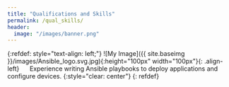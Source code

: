 ```yaml
---
title: "Qualifications and Skills"
permalink: /qual_skills/
header:
  image: "/images/banner.png"
---
```




{:refdef: style="text-align: left;"}
![My Image]({{ site.baseimg }}/images/Ansible_logo.svg.jpg){:height="100px" width="100px"}{: .align-left}&nbsp;&nbsp;&nbsp;&nbsp;&nbsp; Experience writing Ansible playbooks to deploy applications and configure devices.
{:style="clear: center"}
{: refdef}
